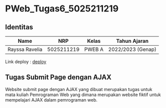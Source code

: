 # PWeb_Tugas6_5025211219

## Identitas
| Name           | NRP        | Kelas     | Tahun Ajaran      |
| ---            | ---        | ----------|---                |
| Rayssa Ravelia | 5025211219 |PWEB A     | 2022/2023 (Genap) |

Link deploy : [deploy](https://ajax-rayrednet.vercel.app/)

## Tugas Submit Page dengan AJAX
Website submit page dengan AJAX yang dibuat merupakan tugas untuk mata kuliah Pemrograman Web yang dimana merupakan website fiktif untuk mempelajari AJAX dalam pemrograman web.
